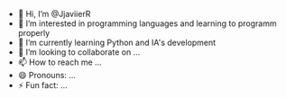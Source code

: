 - 👋 Hi, I’m @JjaviierR
- 👀 I’m interested in programming languages and learning to programm properly
- 🌱 I’m currently learning Python and IA's development
- 💞️ I’m looking to collaborate on ...
- 📫 How to reach me ...
- 😄 Pronouns: ...
- ⚡ Fun fact: ...

<!---
JjaviierR/JjaviierR is a ✨ special ✨ repository because its `README.md` (this file) appears on your GitHub profile.
You can click the Preview link to take a look at your changes.
--->
